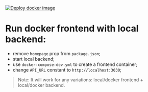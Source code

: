 [![Deploy docker image](https://github.com/aikray/menu-bot-front/actions/workflows/deploy-docker-image.yml/badge.svg)](https://github.com/aikray/menu-bot-front/actions/workflows/deploy-docker-image.yml)

# Run docker frontend with local backend:

- remove `homepage` prop from `package.json`;
- start local backend;
- use `docker-compose-dev.yml` to create a frontend container;
- change `API_URL` constant to `http://localhost:3030`;

> Note: It will work for any variations: local/docker frontend + local/docker backend.
